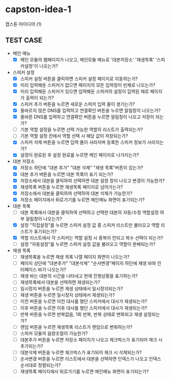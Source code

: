 # capston-idea-1
캡스톤 아이디어 (1)

## TEST CASE
* 메인 메뉴
  - [x] 메인 모듈의 웹페이지가 나오고, 메인모듈 메뉴로 '대본저장소' '재생목록' '스피커설정'이 나오는가?
* 스피커 설정
  - [x] 스피커 설정 버튼을 클릭하면 스피커 설정 페이지로 이동하는가?
  - [x] 미리 입력해둔 스피커가 없으면 페이지의 모든 입력창이 빈채로 나오는가?
  - [x] 미리 입력해둔 스피커가 있으면 입력해둔 스피커의 설정이 입력된 채로 페이지가 출력이 되는가?
  - [x] 스피커 추가 버튼을 누르면 새로운 스피커 입력 줄이 생기는가?
  - [x] 올바르지 않은 DNS를 입력하고 연결확인 버튼을 누르면 알림창이 나오는가?
  - [x] 올바른 DNS를 입력하고 연결확인 버튼을 누르면 알림창이 나오고 저장이 되는가?
  - [ ] 기본 역할 설정을 누르면 선택 가능한 역할의 리스트가 출력되는가?
  - [ ] 기본 역할 설정 칸에서 역할 선택 시 해당 값이 저장되는가?
  - [x] 스피커 삭제 버튼을 누르면 입력 폼이 사라지며 등록한 스피커 정보가 사라지는가?
  - [x] 설정이 완료된 후 설정 완료를 누르면 메인 페이지로 나가지는가?
  
* 대본 저장소
  - [x] 저장소 하단에 "대본 추가" "대본 삭제" "재생 목록"버튼이 있는가?
  - [x] 대본 추가 버튼을 누르면 대본 목록이 표기 되는가?
  - [x] 저장소에서 대본을 클릭하여 선택하면 대본 설정 창이 나오고 변경이 가능한가?
  - [x] 재생목록 버튼을 누르면 재생목록 페이지로 넘어가는가?
  - [x] 저장소에서 대본을 클릭하여 선택하여 대본 삭제가 가능한가?
  - [x] 저장소 페이지에서 뒤로가기를 누르면 메인메뉴 화면이 표기되는가? 
  
* 대본 목록
  - [ ] 대본 목록에서 대본을 클릭하여 선택하고 선택한 대본의 자동/수정 역할설정 여부 알림창이 나오는가?
  - [x] 설정 "직접설정"를 누르면 스피커 설정 값 중 스피커 리스트만 불러오고 역할 리스트가 표기되는가?
  - [x] 역할 리스트에서 각 스피커는 역할 설정 시 중복이 안되고 복수 선택이 되는가?
  - [ ] 설정 "자동설정"를 누르면 스피커 설정 값을 불러오고 역할이 분배되는가?
  
* 재생 목록
  - [ ] 재생목록을 누르면 재생 목록 나열 페이지 화면이 나오는가?
  - [ ] 페이지 상단에 "대본추가" "대본삭제" "순서변경"페이지 하단에 재생 바와 인터페이스 바가 나오는가?
  - [ ] 재생 바는 대본의 시간을 나타내고 현재 진행상황을 표기하는가?
  - [ ] 재생목록에서 대본을 선택하면 재생되는가?
  - [ ] 일시정지 버튼을 누르면 재생 상태에서 일시정지되는가?
  - [ ] 재생 버튼을 누르면 일시정지 상태에서 재생되는가?
  - [ ] 이전 버튼을 누르면 이전 대사를 했던 스피커에서 대사가 재생되는가?
  - [ ] 이후 버튼을 누르면 이후 대사를 했던 스피커에서 대사가 재생되는가?
  - [ ] 반복 버튼을 누르면 반복없음, 1회 반복, 반복 상태로 변화되고 재생 설정되는가? 
  - [ ] 랜덤 버튼을 누르면 재생목록 리스트가 랜덤으로 변화하는가?
  - [ ] 스피커 모듈의 음량조절이 가능한가?
  - [ ] 대본추가 버튼을 누르면 저장소 페이지가 나오고 체크박스가 표기되어 체크 시 추가되는가?
  - [ ] 대본삭제 버튼을 누르면 체크박스가 표기되어 체크 시 삭제되는가?
  - [ ] 순서변경 버튼을 누르면 리스트에서 대본을 선택하면 인덱스가 나오고 인덱스 순서대로 정렬되는가?
  - [ ] 재생목록 페이지에서 뒤로가기를 누르면 메인메뉴 화면이 표기되는가? 
